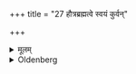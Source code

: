 +++
title = "27 हौत्रब्रह्मत्वे स्वयं कुर्वन्"

+++

<details><summary>मूलम्</summary>

हौत्रब्रह्मत्वे स्वयं कुर्वन् ब्रह्मासनमुपविश्य छत्रमुत्तरासङ्गं कमण्डलुं वा तत्र कृत्वाऽथान्यत्कुर्यात् २७
</details>

<details><summary>Oldenberg</summary>

If he does himself the work both of the Brahman and of the Hotṛ, let him sit down on the Brahman's seat, and (leave that seat) placing a parasol on it, or an outer garment, or a water-pot, and then let him perform his other duties.
</details>

